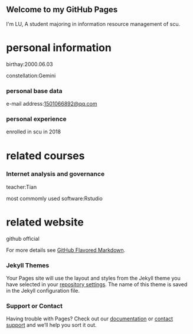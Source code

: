 ## Welcome to  my GitHub Pages

I'm LU, A student majoring in information resource management of scu.


# personal information
birthay:2000.06.03

constellation:Gemini

### personal base data
e-mail address:1501066892@qq.com

### personal experience
enrolled in scu in 2018

# related courses
### Internet analysis and governance
teacher:Tian

most commomly used software:Rstudio

# related website
github official

For more details see [GitHub Flavored Markdown](https://guides.github.com/features/mastering-markdown/).

### Jekyll Themes

Your Pages site will use the layout and styles from the Jekyll theme you have selected in your [repository settings](https://github.com/luyuehan6/lyh6/settings). The name of this theme is saved in the Jekyll configuration file.

### Support or Contact

Having trouble with Pages? Check out our [documentation](https://help.github.com/categories/github-pages-basics/) or [contact support](https://github.com/contact) and we’ll help you sort it out.

